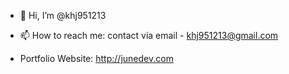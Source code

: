 - 👋 Hi, I’m @khj951213

- 📫 How to reach me: contact via email - khj951213@gmail.com

- Portfolio Website: http://junedev.com

<!---
khj951213/khj951213 is a ✨ special ✨ repository because its `README.md` (this file) appears on your GitHub profile.
You can click the Preview link to take a look at your changes.
--->

